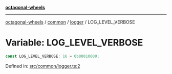 [**octagonal-wheels**](../../../../../../README.md)

***

[octagonal-wheels](../../../../../../globals.md) / [common](../../../README.md) / [logger](../README.md) / LOG\_LEVEL\_VERBOSE

# Variable: LOG\_LEVEL\_VERBOSE

```ts
const LOG_LEVEL_VERBOSE: 16 = 0b00010000;
```

Defined in: [src/common/logger.ts:2](https://github.com/vrtmrz/octagonal-wheels/blob/main/src/common/logger.ts#L2)

